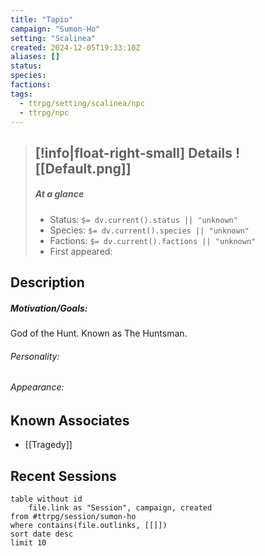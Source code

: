 ```yaml
---
title: "Tapio"
campaign: "Sumon-Ho"
setting: "Scalinea"
created: 2024-12-05T19:33:10Z
aliases: []
status: 
species: 
factions:
tags:
  - ttrpg/setting/scalinea/npc
  - ttrpg/npc
---
```


>[!info|float-right-small] Details
> ![[Default.png]]
> ---
> 
> ##### At a glance
> 
> - Status: `$= dv.current().status || "unknown"`
> - Species: `$= dv.current().species || "unknown"`
> - Factions: `$= dv.current().factions || "unknown"`
> - First appeared:
> 
## Description

##### Motivation/Goals:

God of the Hunt. Known as The Huntsman.

###### Personality:  


###### Appearance:  


## Known Associates

- [[Tragedy]]

## Recent Sessions

```dataview
table without id
    file.link as "Session", campaign, created
from #ttrpg/session/sumon-ho
where contains(file.outlinks, [[]])
sort date desc
limit 10
```

